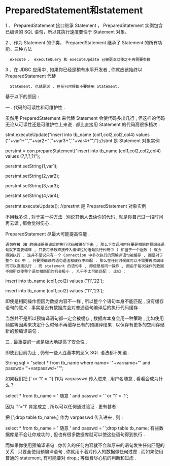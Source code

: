 # PreparedStatement和statement
1 、 PreparedStatement 接口继承 Statement ， PreparedStatement 实例包含已编译的 SQL 语句，所以其执行速度要快于 Statement 对象。

2 、作为 Statement 的子类， PreparedStatement 继承了 Statement 的所有功能。三种方法

      execute 、 executeQuery 和 executeUpdate 已被更改以使之不再需要参数

 

3 、在 JDBC 应用中 , 如果你已经是稍有水平开发者 , 你就应该始终以 PreparedStatement 代替

      Statement. 也就是说 , 在任何时候都不要使用 Statement.

基于以下的原因 :

一 . 代码的可读性和可维护性 .

虽然用 PreparedStatement 来代替 Statement 会使代码多出几行 , 但这样的代码无论从可读性还是可维护性上来说 . 都比直接用 Statement 的代码高很多档次 :

stmt.executeUpdate("insert into tb_name (col1,col2,col2,col4) values ('"+var1+"','"+var2+"',"+var3+",'"+var4+"')");//stmt 是 Statement 对象实例

 

perstmt = con.prepareStatement("insert into tb_name (col1,col2,col2,col4) values (?,?,?,?)");

perstmt.setString(1,var1);

perstmt.setString(2,var2);

perstmt.setString(3,var3);

perstmt.setString(4,var4);

perstmt.executeUpdate(); //prestmt 是 PreparedStatement 对象实例

 

不用我多说 , 对于第一种方法 . 别说其他人去读你的代码 , 就是你自己过一段时间再去读 , 都会觉得伤心 .

 

PreparedStatement 尽最大可能提高性能 .

    语句在被 DB 的编译器编译后的执行代码被缓存下来 , 那么下次调用时只要是相同的预编译语句就不需要编译 , 只要将参数直接传入编译过的语句执行代码中 ( 相当于一个涵数 ) 就会得到执行 . 这并不是说只有一个 Connection 中多次执行的预编译语句被缓存 , 而是对于整个 DB 中 , 只要预编译的语句语法和缓存中匹配 . 那么在任何时候就可以不需要再次编译而可以直接执行 . 而 statement 的语句中 , 即使是相同一操作 , 而由于每次操作的数据不同所以使整个语句相匹配的机会极小 , 几乎不太可能匹配 . 比如 :

insert into tb_name (col1,col2) values ('11','22');

insert into tb_name (col1,col2) values ('11','23');

即使是相同操作但因为数据内容不一样 , 所以整个个语句本身不能匹配 , 没有缓存语句的意义 . 事实是没有数据库会对普通语句编译后的执行代码缓存 .

 

当然并不是所以预编译语句都一定会被缓存 , 数据库本身会用一种策略 , 比如使用频度等因素来决定什么时候不再缓存已有的预编译结果 . 以保存有更多的空间存储新的预编译语句 .

 

三 . 最重要的一点是极大地提高了安全性 .

 

即使到目前为止 , 仍有一些人连基本的恶义 SQL 语法都不知道 .

String sql = "select * from tb_name where name= '"+varname+"' and passwd='"+varpasswd+"'";

如果我们把 [' or '1' = '1] 作为 varpasswd 传入进来 . 用户名随意 , 看看会成为什么 ?

 

select * from tb_name = ' 随意 ' and passwd = '' or '1' = '1';

因为 '1'='1' 肯定成立 , 所以可以任何通过验证 . 更有甚者 :

把 [';drop table tb_name;] 作为 varpasswd 传入进来 , 则 :

select * from tb_name = ' 随意 ' and passwd = '';drop table tb_name; 有些数据库是不会让你成功的 , 但也有很多数据库就可以使这些语句得到执行 .

 

而如果你使用预编译语句 . 你传入的任何内容就不会和原来的语句发生任何匹配的关系 . 只要全使用预编译语句 , 你就用不着对传入的数据做任何过虑 . 而如果使用普通的 statement, 有可能要对 drop,; 等做费尽心机的判断和过虑 .
